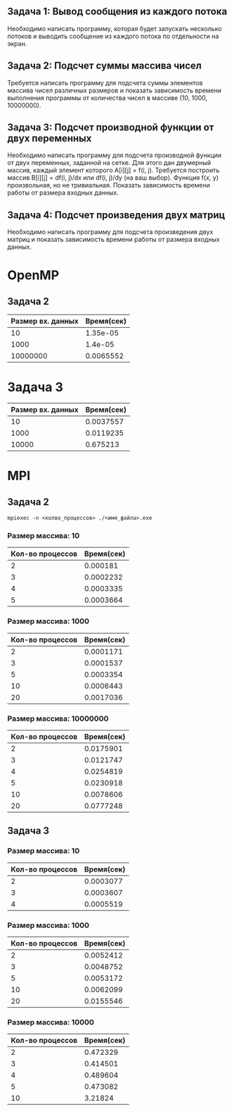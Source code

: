 ## Задача 1: Вывод сообщения из каждого потока

Необходимо написать программу, которая будет запускать несколько потоков и выводить сообщение из каждого потока по отдельности на экран.

## Задача 2: Подсчет суммы массива чисел

Требуется написать программу для подсчета суммы элементов массива чисел различных размеров и показать зависимость времени выполнения программы от количества чисел в массиве (10, 1000, 10000000).

## Задача 3: Подсчет производной функции от двух переменных

Необходимо написать программу для подсчета производной функции от двух переменных, заданной на сетке. Для этого дан двумерный массив, каждый элемент которого A[i][j] = f(i, j). Требуется построить массив B[i][j] = df(i, j)/dx или df(i, j)/dy (на ваш выбор). Функция f(x, y) произвольная, но не тривиальная. Показать зависимость времени работы от размера входных данных.

## Задача 4: Подсчет произведения двух матриц

Необходимо написать программу для подсчета произведения двух матриц и показать зависимость времени работы от размера входных данных.
# OpenMP
## Задача 2
| Размер вх. данных | Время(сек) |
|---------------|----------------|
| 10            | 1.35e-05       |
| 1000          | 1.4e-05        |
| 10000000      | 0.0065552      |

# Задача 3

| Размер вх. данных | Время(сек) |
|---------------|----------------|
| 10            | 0.0037557       |
| 1000          | 0.0119235        |
| 10000          | 0.675213        |


# MPI
## Задача 2
```
mpiexec -n <колво_процессов> ./<имя_файла>.exe
```

### Размер массива: 10
| Кол-во процессов | Время(сек) |
|----------------------|---------------|
| 2                    | 0.000181      |
| 3                    | 0.0002232     |
| 4                    | 0.0003335     |
| 5                    | 0.0003664     |

### Размер массива: 1000
| Кол-во процессов | Время(сек) |
|----------------------|---------------|
| 2                    | 0.0001171     |
| 3                    | 0.0001537     |
| 5                    | 0.0003354     |
| 10                   | 0.0006443     |
| 20                   | 0.0017036     |

### Размер массива: 10000000
| Кол-во процессов | Время(сек) |
|----------------------|---------------|
| 2                    | 0.0175901     |
| 3                    | 0.0121747     |
| 4                    | 0.0254819     |
| 5                    | 0.0230918     |
| 10                   | 0.0078606     |
| 20                   | 0.0777248     |

## Задача 3

### Размер массива: 10
| Кол-во процессов | Время(сек) |
|----------------------|---------------|
| 2                    |  0.0003077    |
| 3                    | 0.0003607     |
| 4                    |  0.0005519     |

### Размер массива: 1000
| Кол-во процессов | Время(сек) |
|----------------------|---------------|
| 2                    | 0.0052412     |
| 3                    |  0.0048752    |
| 5                    | 0.0053172    |
| 10                   | 0.0062099     |
| 20                   |   0.0155546    |

### Размер массива: 10000
| Кол-во процессов | Время(сек) |
|----------------------|---------------|
| 2                    |  0.472329     |
| 3                    |  0.414501     |
| 4                    | 0.489604     |
| 5                    | 0.473082     |
| 10                   |  3.21824     |


